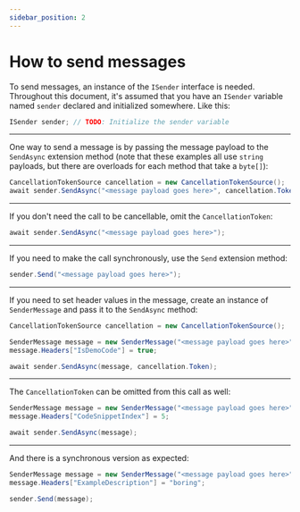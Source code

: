 ```yaml
---
sidebar_position: 2
---
```


# How to send messages

To send messages, an instance of the `ISender` interface is needed. Throughout this document, it's assumed that you have an `ISender` variable named `sender` declared and initialized somewhere. Like this:

```csharp
ISender sender; // TODO: Initialize the sender variable
```

---

One way to send a message is by passing the message payload to the `SendAsync` extension method (note that these examples all use `string` payloads, but there are overloads for each method that take a `byte[]`):

```csharp
CancellationTokenSource cancellation = new CancellationTokenSource();
await sender.SendAsync("<message payload goes here>", cancellation.Token);
```

---

If you don't need the call to be cancellable, omit the `CancellationToken`:

```csharp
await sender.SendAsync("<message payload goes here>");
```

---

If you need to make the call synchronously, use the `Send` extension method:

```csharp
sender.Send("<message payload goes here>");
```

---

If you need to set header values in the message, create an instance of `SenderMessage` and pass it to the `SendAsync` method:

```csharp
CancellationTokenSource cancellation = new CancellationTokenSource();

SenderMessage message = new SenderMessage("<message payload goes here>");
message.Headers["IsDemoCode"] = true;

await sender.SendAsync(message, cancellation.Token);
```

---

The `CancellationToken` can be omitted from this call as well:

```csharp
SenderMessage message = new SenderMessage("<message payload goes here>");
message.Headers["CodeSnippetIndex"] = 5;

await sender.SendAsync(message);
```

---

And there is a synchronous version as expected:

```csharp
SenderMessage message = new SenderMessage("<message payload goes here>");
message.Headers["ExampleDescription"] = "boring";

sender.Send(message);
```
